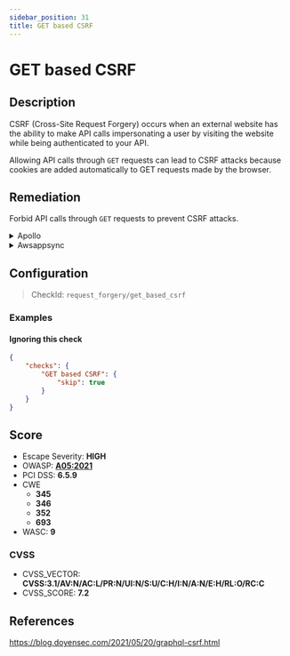 ```yaml
---
sidebar_position: 31
title: GET based CSRF
---
```


# GET based CSRF

## Description

CSRF (Cross-Site Request Forgery) occurs when an external website has the ability to make API calls impersonating a user by visiting the website while being authenticated to your API.

Allowing API calls through `GET` requests can lead to CSRF attacks because cookies are added automatically to GET requests made by the browser.

## Remediation

Forbid API calls through `GET` requests to prevent CSRF attacks.


<details>
    <summary>Apollo</summary>

Pass `csrfPrevention: true` to `new ApolloServer()`.

Check out the the [CSRF prevention documentation](https://www.apollographql.com/docs/apollo-server/security/cors#preventing-cross-site-request-forgery-csrf) for the best CSRF prevention techniques.


</details>

<details>
    <summary>Awsappsync</summary>

Make sure that your API does not use Cookie-based authentication.

There are many other ways to authenticate a user with AppSync:
- API Keys
- Amazon Cognito User Pools
- OpenID Connect
- AWS Identity and Access Management (IAM)
- AWS Lamba custom authentication

[AppSync: Authorization and Authentication](https://docs.aws.amazon.com/appsync/latest/devguide/security-authz.html)

Whichever method you use, verify that authentication occurs through headers because authentication headers are not automatically added by the targeted user browser (while Cookies are).

To avoid any risk, you can block every `GET` request and allow only `POST` requests, which are immune to this attack, but it comes at a cost. (see AWS pricing for the corresponding services)

* Block GET requests with AWS API Gateway (prefered method):

Put your AppSync API behind an API Gateway.

[API Gateway Documentation](https://docs.aws.amazon.com/apigateway/latest/developerguide/welcome.html)

You can then configure the API Gateway to act as an HTTP Proxy to your AppSync endpoint and configure it to allow only POST requests.

* Block GET requests with AWS Web Application Firewall:

Add the following Web ACL rule in the AWS WAF Console to block every GET request to the API:

```json
{
  "Name": "block-get",
  "Priority": 0,
  "Statement": {
    "ByteMatchStatement": {
      "SearchString": "GET",
      "FieldToMatch": {
        "Method": {}
      },
      "TextTransformations": [
        {
          "Priority": 0,
          "Type": "NONE"
        }
      ],
      "PositionalConstraint": "EXACTLY"
    }
  },
  "Action": {
    "Block": {}
  },
  "VisibilityConfig": {
    "SampledRequestsEnabled": true,
    "CloudWatchMetricsEnabled": true,
    "MetricName": "add-headers"
  }
}
```

You can also configure it manually by using the following field values :

If:
  - Field to match = HTTP method
  - Positional constraint = Exactly matches string
  - Search string = GET

Then:
  - Block

See: [AppSync API with AWS WAF](https://docs.aws.amazon.com/appsync/latest/devguide/WAF-Integration.html).

To learn more on AWS WAF, see: [AWS WAF](https://docs.aws.amazon.com/waf/latest/developerguide/waf-chapter.html).


</details>

## Configuration

> CheckId: `request_forgery/get_based_csrf`


### Examples


#### Ignoring this check

```json
{
    "checks": {
        "GET based CSRF": {
            "skip": true
        }
    }
}
```




## Score

- Escape Severity: **<span className="high-severity">HIGH</span>**
- OWASP: **[A05:2021](https://owasp.org/Top10/A05_2021-Security_Misconfiguration/)**
- PCI DSS: **6.5.9**
- CWE
  - **345**
  - **346**
  - **352**
  - **693**
- WASC: **9**



### CVSS

- CVSS_VECTOR: **CVSS:3.1/AV:N/AC:L/PR:N/UI:N/S:U/C:H/I:N/A:N/E:H/RL:O/RC:C**
- CVSS_SCORE: **7.2**

## References

https://blog.doyensec.com/2021/05/20/graphql-csrf.html
